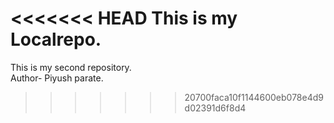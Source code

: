 <<<<<<< HEAD
This is my Localrepo.
=======
This is my second repository.
<br>
Author- Piyush parate.
>>>>>>> 20700faca10f1144600eb078e4d9d02391d6f8d4
